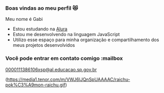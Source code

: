 ### Boas vindas ao meu perfil 😻

Meu nome é Gabi

- Estou estudando na [Alura](https://www.alura.com.br)
- Estou me desenvolvendo na linguagem JavaScript
- Utilizo esse espaço para minha organização e compartilhamento dos meus projetos desenvolvidos

### Você pode entrar em contato comigo :mailbox

0000111386106xsp@al.educacao.sp.gov.br


(https://media1.tenor.com/m/VWJ6lJQnSpUAAAAC/raichu-pok%C3%A9mon-raichu.gif)
